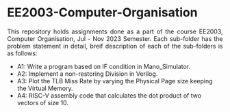# EE2003-Computer-Organisation
<p align="justify"> This repository holds assignments done as a part of the course EE2003, Computer Organisation, Jul - Nov 2023 Semester. Each sub-folder has the problem statement in detail, breif description of each of the sub-folders is as follows:</p>

- A1: Write a program based on IF condition in Mano_Simulator.
- A2: Implement a non-restoring Division in Verilog.
- A3: Plot the TLB Miss Rate by varying the Physical Page size keeping the Virtual Memory.
- A4: RISC-V assembly code that calculates the dot product of two vectors of size 10.
